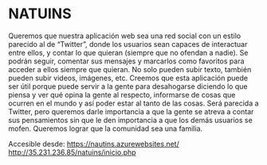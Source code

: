 # NATUINS
Queremos que nuestra aplicación web sea una red social con un estilo parecido al de “Twitter”, donde los usuarios sean capaces de interactuar entre ellos, y contar lo que quieran (siempre que no ofendan a nadie). Se podrán seguir, comentar sus mensajes y marcarlos como favoritos para acceder a ellos siempre que quieran. No solo pueden subir texto, también pueden subir videos, imágenes, etc. Creemos que esta aplicación puede ser útil porque puede servir a la gente para desahogarse diciendo lo que piensa y ver qué opina la gente al respecto, informarse de cosas que ocurren en el mundo y así poder estar al tanto de las cosas. Será parecida a Twitter, pero queremos darle importancia a que la gente se atreva a contar sus pensamientos sin que le den importancia a que los demás usuarios se mofen. Queremos lograr que la comunidad sea una familia.

Accesible desde: https://nautins.azurewebsites.net/
                 http://35.231.236.85/natuins/inicio.php

